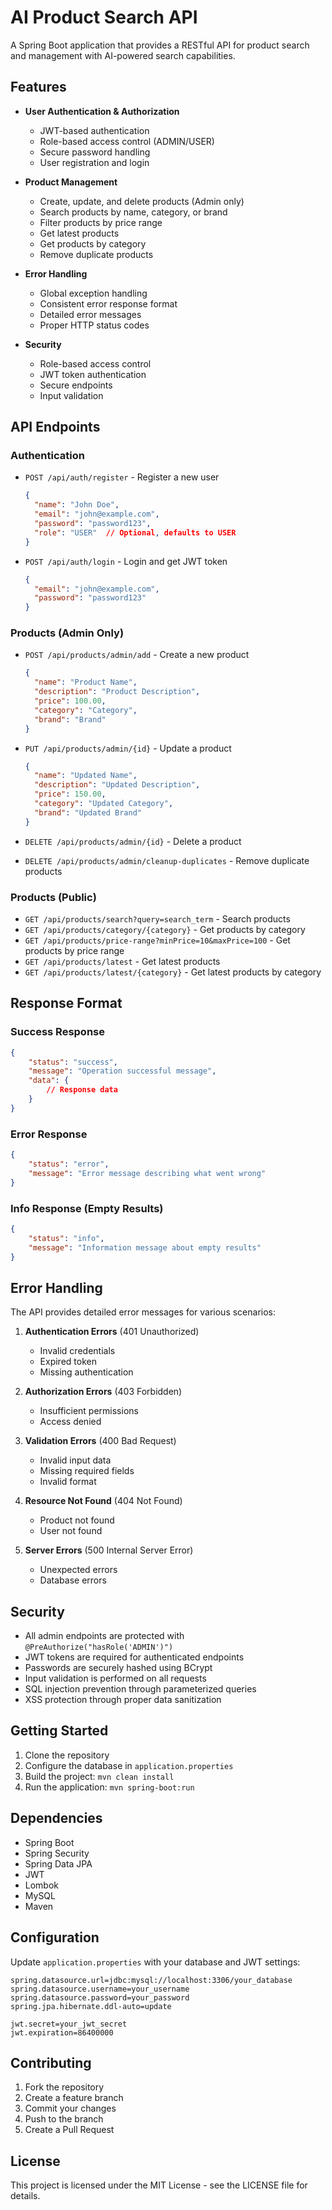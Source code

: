 # AI Product Search API

A Spring Boot application that provides a RESTful API for product search and management with AI-powered search capabilities.

## Features

- **User Authentication & Authorization**
  - JWT-based authentication
  - Role-based access control (ADMIN/USER)
  - Secure password handling
  - User registration and login

- **Product Management**
  - Create, update, and delete products (Admin only)
  - Search products by name, category, or brand
  - Filter products by price range
  - Get latest products
  - Get products by category
  - Remove duplicate products

- **Error Handling**
  - Global exception handling
  - Consistent error response format
  - Detailed error messages
  - Proper HTTP status codes

- **Security**
  - Role-based access control
  - JWT token authentication
  - Secure endpoints
  - Input validation

## API Endpoints

### Authentication

- `POST /api/auth/register` - Register a new user
  ```json
  {
    "name": "John Doe",
    "email": "john@example.com",
    "password": "password123",
    "role": "USER"  // Optional, defaults to USER
  }
  ```

- `POST /api/auth/login` - Login and get JWT token
  ```json
  {
    "email": "john@example.com",
    "password": "password123"
  }
  ```

### Products (Admin Only)

- `POST /api/products/admin/add` - Create a new product
  ```json
  {
    "name": "Product Name",
    "description": "Product Description",
    "price": 100.00,
    "category": "Category",
    "brand": "Brand"
  }
  ```

- `PUT /api/products/admin/{id}` - Update a product
  ```json
  {
    "name": "Updated Name",
    "description": "Updated Description",
    "price": 150.00,
    "category": "Updated Category",
    "brand": "Updated Brand"
  }
  ```

- `DELETE /api/products/admin/{id}` - Delete a product

- `DELETE /api/products/admin/cleanup-duplicates` - Remove duplicate products

### Products (Public)

- `GET /api/products/search?query=search_term` - Search products
- `GET /api/products/category/{category}` - Get products by category
- `GET /api/products/price-range?minPrice=10&maxPrice=100` - Get products by price range
- `GET /api/products/latest` - Get latest products
- `GET /api/products/latest/{category}` - Get latest products by category

## Response Format

### Success Response
```json
{
    "status": "success",
    "message": "Operation successful message",
    "data": {
        // Response data
    }
}
```

### Error Response
```json
{
    "status": "error",
    "message": "Error message describing what went wrong"
}
```

### Info Response (Empty Results)
```json
{
    "status": "info",
    "message": "Information message about empty results"
}
```

## Error Handling

The API provides detailed error messages for various scenarios:

1. **Authentication Errors** (401 Unauthorized)
   - Invalid credentials
   - Expired token
   - Missing authentication

2. **Authorization Errors** (403 Forbidden)
   - Insufficient permissions
   - Access denied

3. **Validation Errors** (400 Bad Request)
   - Invalid input data
   - Missing required fields
   - Invalid format

4. **Resource Not Found** (404 Not Found)
   - Product not found
   - User not found

5. **Server Errors** (500 Internal Server Error)
   - Unexpected errors
   - Database errors

## Security

- All admin endpoints are protected with `@PreAuthorize("hasRole('ADMIN')")`
- JWT tokens are required for authenticated endpoints
- Passwords are securely hashed using BCrypt
- Input validation is performed on all requests
- SQL injection prevention through parameterized queries
- XSS protection through proper data sanitization

## Getting Started

1. Clone the repository
2. Configure the database in `application.properties`
3. Build the project: `mvn clean install`
4. Run the application: `mvn spring-boot:run`

## Dependencies

- Spring Boot
- Spring Security
- Spring Data JPA
- JWT
- Lombok
- MySQL
- Maven

## Configuration

Update `application.properties` with your database and JWT settings:

```properties
spring.datasource.url=jdbc:mysql://localhost:3306/your_database
spring.datasource.username=your_username
spring.datasource.password=your_password
spring.jpa.hibernate.ddl-auto=update

jwt.secret=your_jwt_secret
jwt.expiration=86400000
```

## Contributing

1. Fork the repository
2. Create a feature branch
3. Commit your changes
4. Push to the branch
5. Create a Pull Request

## License

This project is licensed under the MIT License - see the LICENSE file for details. 